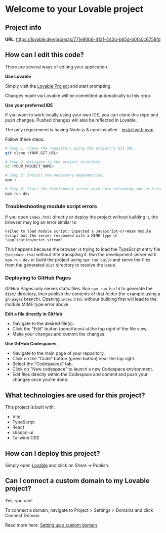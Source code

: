 # Welcome to your Lovable project

## Project info

**URL**: https://lovable.dev/projects/771e90b6-413f-443b-b65d-b0fa0c6759fd

## How can I edit this code?

There are several ways of editing your application.

**Use Lovable**

Simply visit the [Lovable Project](https://lovable.dev/projects/771e90b6-413f-443b-b65d-b0fa0c6759fd) and start prompting.

Changes made via Lovable will be committed automatically to this repo.

**Use your preferred IDE**

If you want to work locally using your own IDE, you can clone this repo and push changes. Pushed changes will also be reflected in Lovable.

The only requirement is having Node.js & npm installed - [install with nvm](https://github.com/nvm-sh/nvm#installing-and-updating)

Follow these steps:

```sh
# Step 1: Clone the repository using the project's Git URL.
git clone <YOUR_GIT_URL>

# Step 2: Navigate to the project directory.
cd <YOUR_PROJECT_NAME>

# Step 3: Install the necessary dependencies.
npm i

# Step 4: Start the development server with auto-reloading and an instant preview.
npm run dev
```

### Troubleshooting module script errors

If you open `index.html` directly or deploy the project without building it, the
browser may log an error similar to:

```
Failed to load module script: Expected a JavaScript-or-Wasm module script but the server responded with a MIME type of "application/octet-stream".
```

This happens because the browser is trying to load the TypeScript entry file
(`src/main.tsx`) without Vite transpiling it. Run the development server with
`npm run dev` or build the project using `npm run build` and serve the files
from the generated `dist` directory to resolve the issue.

### Deploying to GitHub Pages

GitHub Pages only serves static files. Run `npm run build` to generate the `dist/` directory, then publish the contents of that folder (for example using a `gh-pages` branch). Opening `index.html` without building first will lead to the module MIME type error above.

**Edit a file directly in GitHub**

- Navigate to the desired file(s).
- Click the "Edit" button (pencil icon) at the top right of the file view.
- Make your changes and commit the changes.

**Use GitHub Codespaces**

- Navigate to the main page of your repository.
- Click on the "Code" button (green button) near the top right.
- Select the "Codespaces" tab.
- Click on "New codespace" to launch a new Codespace environment.
- Edit files directly within the Codespace and commit and push your changes once you're done.

## What technologies are used for this project?

This project is built with:

- Vite
- TypeScript
- React
- shadcn-ui
- Tailwind CSS

## How can I deploy this project?

Simply open [Lovable](https://lovable.dev/projects/771e90b6-413f-443b-b65d-b0fa0c6759fd) and click on Share -> Publish.

## Can I connect a custom domain to my Lovable project?

Yes, you can!

To connect a domain, navigate to Project > Settings > Domains and click Connect Domain.

Read more here: [Setting up a custom domain](https://docs.lovable.dev/tips-tricks/custom-domain#step-by-step-guide)
